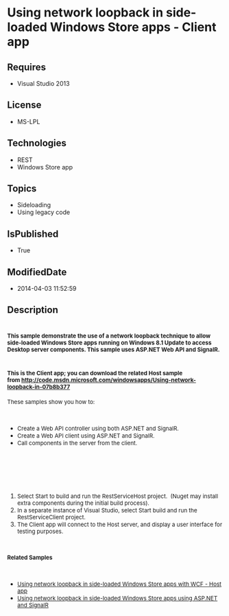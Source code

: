 # Using network loopback in side-loaded Windows Store apps - Client app
## Requires
* Visual Studio 2013
## License
* MS-LPL
## Technologies
* REST
* Windows Store app
## Topics
* Sideloading
* Using legacy code
## IsPublished
* True
## ModifiedDate
* 2014-04-03 11:52:59
## Description

<h1><span style="font-size:small">This sample demonstrate the use of a network loopback technique to allow side-loaded Windows Store apps running on Windows 8.1 Update to access Desktop server components. This sample uses ASP.NET Web API and SignalR.
</span></h1>
<h1><span style="font-size:small">This is the Client app; you can download the related Host sample from&nbsp;<a href="http://code.msdn.microsoft.com/windowsapps/Using-network-loopback-in-07b8b377">http://code.msdn.microsoft.com/windowsapps/Using-network-loopback-in-07b8b377</a></span></h1>
<p><span style="font-size:small">These samples show you how to:</span></p>
<p>&nbsp;</p>
<ul>
<li><span style="font-size:small">Create a Web API controller using both ASP.NET and SignalR.</span>
</li><li><span style="font-size:small">Create a Web API client using ASP.NET and SignalR.</span>
</li><li><span style="font-size:small">Call components in the server from the client.</span>
</li></ul>
<p>&nbsp;</p>
<p>&nbsp;</p>
<p>&nbsp;</p>
<ol>
<li><span style="font-size:small">Select Start to build and run the RestServiceHost project.&nbsp; (Nuget may install extra components during the initial build process).</span>
</li><li><span style="font-size:small">In a separate instance of Visual Studio, select Start build and run the RestServiceClient project.</span>
</li><li><span style="font-size:small">The Client app will connect to the Host server, and display a user interface for testing purposes.</span>
</li></ol>
<p>&nbsp;</p>
<p><span style="font-size:small"><strong>Related Samples</strong></span></p>
<p>&nbsp;</p>
<ul>
<li><span style="font-size:small"><a title="Host sample" href="http://code.msdn.microsoft.com/Using-network-loopback-in-0de2344a">Using network loopback in side-loaded Windows Store apps with WCF - Host app</a>&nbsp;</span>
</li><li><span style="font-size:small"><a title="Network loopback sample using ASP.net" href="http://code.msdn.microsoft.com/windowsapps/Using-network-loopback-in-07b8b377">Using network loopback in side-loaded Windows Store apps using ASP.NET and SignalR</a></span>
</li></ul>
